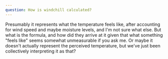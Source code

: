 ```yaml
---
question: How is windchill calculated?
---
```


Presumably it represents what the temperature feels like, after accounting for wind speed and maybe moisture levels, and I'm not sure what else. But what is the formula, and how did they arrive at it given that what something "feels like" seems somewhat unmeasurable if you ask me. Or maybe it doesn't actually represent the perceived temperature, but we've just been collectively interpreting it as that?
